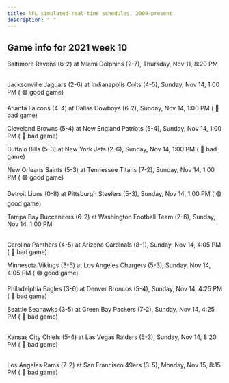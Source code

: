 ```yaml
---
title: NFL simulated-real-time schedules, 2009-present
description: " "
---
```


## Game info for 2021 week 10
Baltimore Ravens (6-2) at Miami Dolphins (2-7), Thursday, Nov 11, 8:20 PM

<br/>Jacksonville Jaguars (2-6) at Indianapolis Colts (4-5), Sunday, Nov 14, 1:00 PM (	:green_circle: good game)

Atlanta Falcons (4-4) at Dallas Cowboys (6-2), Sunday, Nov 14, 1:00 PM (	:red_circle: bad game)

Cleveland Browns (5-4) at New England Patriots (5-4), Sunday, Nov 14, 1:00 PM (	:red_circle: bad game)

Buffalo Bills (5-3) at New York Jets (2-6), Sunday, Nov 14, 1:00 PM (	:red_circle: bad game)

New Orleans Saints (5-3) at Tennessee Titans (7-2), Sunday, Nov 14, 1:00 PM (	:green_circle: good game)

Detroit Lions (0-8) at Pittsburgh Steelers (5-3), Sunday, Nov 14, 1:00 PM (	:green_circle: good game)

Tampa Bay Buccaneers (6-2) at Washington Football Team (2-6), Sunday, Nov 14, 1:00 PM

<br/>Carolina Panthers (4-5) at Arizona Cardinals (8-1), Sunday, Nov 14, 4:05 PM (	:red_circle: bad game)

Minnesota Vikings (3-5) at Los Angeles Chargers (5-3), Sunday, Nov 14, 4:05 PM (	:green_circle: good game)

Philadelphia Eagles (3-6) at Denver Broncos (5-4), Sunday, Nov 14, 4:25 PM (	:red_circle: bad game)

Seattle Seahawks (3-5) at Green Bay Packers (7-2), Sunday, Nov 14, 4:25 PM (	:red_circle: bad game)

<br/>Kansas City Chiefs (5-4) at Las Vegas Raiders (5-3), Sunday, Nov 14, 8:20 PM (	:red_circle: bad game)

<br/>Los Angeles Rams (7-2) at San Francisco 49ers (3-5), Monday, Nov 15, 8:15 PM (	:red_circle: bad game)

